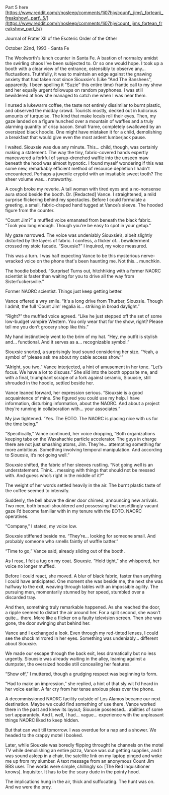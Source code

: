 Part 5 here [https://www.reddit.com/r/nosleep/comments/1i07hjv/count\_jims\_fortean\_freakshow\_part\_5/](https://www.reddit.com/r/nosleep/comments/1i07hjv/count_jims_fortean_freakshow_part_5/)

Journal of Frater XII of the Esoteric Order of the Other

October 22nd, 1993 - Santa Fe

The Woolworth's lunch counter in Santa Fe. A bastion of normalcy amidst the swirling chaos I've been subjected to. Or so one would hope. I took up a booth with a clear view of the entrance, ostensibly to observe any… fluctuations. Truthfully, it was to maintain an edge against the gnawing anxiety that had taken root since Siouxsie's (Like "And The Banshees", apparently. I been spelling it "Suzie" this entire time) frantic call to my show and her equally urgent followups on random payphones. I was still bewildered at how she managed to catch me when I was near them.

I nursed a lukewarm coffee, the taste not entirely dissimilar to burnt plastic, and observed the midday crowd. Tourists mostly, decked out in ludicrous amounts of turquoise. The kind that make locals roll their eyes. Then, my gaze landed on a figure hunched over a mountain of waffles and a truly alarming quantity of crisp bacon. Small frame, completely swallowed by an oversized black hoodie. One might have mistaken it for a child, demolishing a breakfast that would give even the most ardent lumberjack pause.

I waited. Siouxsie was due any minute. This… child, though, was certainly making a statement. The way the tiny, fabric-covered hands expertly maneuvered a forkful of syrup-drenched waffle into the unseen maw beneath the hood was almost hypnotic. I found myself wondering if this was some new, remarkably efficient method of resource depletion I hadn't encountered. Perhaps a juvenile cryptid with an insatiable sweet tooth? The sheer volume was… noteworthy.

A cough broke my reverie. A tall woman with tired eyes and a no-nonsense aura stood beside the booth. Dr. [Redacted] Vance. I straightened, a mild surprise flickering behind my spectacles. Before I could formulate a greeting, a small, fabric-draped hand tugged at Vance’s sleeve. The hooded figure from the counter.

“Count Jim?” a muffled voice emanated from beneath the black fabric. “Took you long enough. Though you’re be easy to spot in your getup.”

My gaze narrowed. The voice was undeniably Siouxsie’s, albeit slightly distorted by the layers of fabric. I confess, a flicker of… bewilderment crossed my stoic facade. “Siouxsie?” I inquired, my voice measured.

This was a turn. I was half expecting Vance to be this mysterious nerve-wracked voice on the phone that's been haunting me. Not this... munchkin.

The hoodie bobbed. “Surprise! Turns out, hitchhiking with a former NAORC scientist is faster than waiting for you to drive all the way from Sisterfuckersville.”

Former NAORC scientist. Things just keep getting better.

Vance offered a wry smile. “It's a long drive from Thurber, Siouxsie. Though I admit, the full ‘Count Jim’ regalia is… striking in broad daylight.”

“Right?” the muffled voice agreed. “Like he just stepped off the set of some low-budget vampire Western. You only wear that for the show, right? Please tell me you don’t grocery shop like this.”

My hand instinctively went to the brim of my hat. “Hey, my outfit is stylish and… functional. And it serves as a… recognizable symbol.”

Siouxsie snorted, a surprisingly loud sound considering her size. “Yeah, a symbol of ‘please ask me about my cable access show.’”

“Alright, you two,” Vance interjected, a hint of amusement in her tone. “Let’s focus. We have a lot to discuss.” She slid into the booth opposite me, and with a final, triumphant scrape of a fork against ceramic, Siouxsie, still shrouded in the hoodie, settled beside her.

Vance leaned forward, her expression serious. “Siouxsie is a good acquaintence of mine. She figured you could use my help. I have information, disturbing information, about the NAORC. And about a project they’re running in collaboration with… your associates.”

My jaw tightened. “Yes. The EOTO. The NAORC is placing nice with us for the time being.”

“Specifically,” Vance continued, her voice dropping, “Both organizations keeping tabs on the Waxahachie particle accelerator. The guys in charge there are not just smashing atoms, Jim. They’re… attempting something far more ambitious. Something involving temporal manipulation. And according to Siouxsie, it’s not going well.”

Siouxsie shifted, the fabric of her sleeves rustling. “Not going well is an understatement. Think… messing with things that should not be messed with. And guess who’s right in the middle of it?”

The weight of her words settled heavily in the air. The burnt plastic taste of the coffee seemed to intensify.

Suddenly, the bell above the diner door chimed, announcing new arrivals. Two men, both broad-shouldered and possessing that unsettlingly vacant gaze I’d become familiar with in my tenure with the EOTO. NAORC operatives.

“Company,” I stated, my voice low.

Siouxsie stiffened beside me. “They’re… looking for someone small. And probably someone who smells faintly of waffle batter.”

“Time to go,” Vance said, already sliding out of the booth.

As I rose, I felt a tug on my coat. Siouxsie. “Hold tight,” she whispered, her voice no longer muffled.

Before I could react, she moved. A blur of black fabric, faster than anything I could have anticipated. One moment she was beside me, the next she was halfway to the exit, weaving through tables with an impossible agility. The pursuing men, momentarily stunned by her speed, stumbled over a discarded tray.

And then, something truly remarkable happened. As she reached the door, a ripple seemed to distort the air around her. For a split second, she wasn’t quite… there. More like a flicker on a faulty television screen. Then she was gone, the door swinging shut behind her.

Vance and I exchanged a look. Even through my red-tinted lenses, I could see the shock mirrored in her eyes. Something was undeniably… different about Siouxsie.

We made our escape through the back exit, less dramatically but no less urgently. Siouxsie was already waiting in the alley, leaning against a dumpster, the oversized hoodie still concealing her features.

“Show off,” I muttered, though a grudging respect was beginning to form.

“Had to make an impression,” she replied, a hint of that sly wit I’d heard in her voice earlier. A far cry from her tense anxious pleas over the phone.

A decommissioned NAORC facility outside of Los Alamos became our next destination. Maybe we could find something of use there. Vance worked there in the past and knew its layout; Siouxsie possessed… abilities of some sort apparantely. And I, well, I had... vague... experience with the unpleasant things NAORC liked to keep hidden.

But that can wait till tomorrow. I was overdue for a nap and a shower. We headed to the crappy motel I booked.

Later, while Siouxsie was boredly flipping throught he channels on the motel TV while demolishing an entire pizza, Vance was out getting supplies, and I was sound asleep in a chair, the satellite link on my laptop pinged and woke me up from my slumber. A text message from an anonymous Count Jim BBS user. The words were simple, chillingly so: [The Red Inquisitioner knows\]. Inquisitor. It has to be the scary dude in the pointy hood.

The implications hung in the air, thick and suffocating. The hunt was on. And we were the prey.